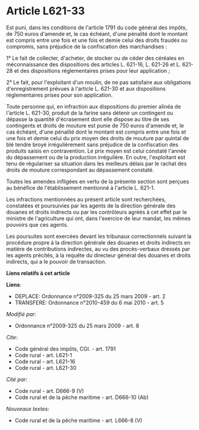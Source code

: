 # Article L621-33

Est puni, dans les conditions de l'article 1791 du code général des impôts, de 750 euros d'amende et, le cas échéant, d'une
pénalité dont le montant est compris entre une fois et une fois et demie celui des droits fraudés ou compromis, sans
préjudice de la confiscation des marchandises : 

1° Le fait de collecter, d'acheter, de stocker ou de céder des céréales en méconnaissance des dispositions des articles L.
621-16, L. 621-26 et L. 621-28 et des dispositions réglementaires prises pour leur application ; 

2° Le fait, pour l'exploitant d'un moulin, de ne pas satisfaire aux obligations d'enregistrement prévues à l'article L.
621-30 et aux dispositions réglementaires prises pour son application. 

Toute personne qui, en infraction aux dispositions du premier alinéa de l'article L. 621-30, produit de la farine sans
détenir un contingent ou dépasse la quantité d'écrasement dont elle dispose au titre de ses contingents et droits de mouture
est punie de 750 euros d'amende et, le cas échéant, d'une pénalité dont le montant est compris entre une fois et une fois et
demie celui du prix moyen des droits de mouture par quintal de blé tendre broyé irrégulièrement sans préjudice de la
confiscation des produits saisis en contravention. Le prix moyen est celui constaté l'année du dépassement ou de la
production irrégulière. En outre, l'exploitant est tenu de régulariser sa situation dans les meilleurs délais par le rachat
des droits de mouture correspondant au dépassement constaté. 

Toutes les amendes infligées en vertu de la présente section sont perçues au bénéfice de l'établissement mentionné à
l'article L. 621-1. 

Les infractions mentionnées au présent article sont recherchées, constatées et poursuivies par les agents de la direction
générale des douanes et droits indirects ou par les contrôleurs agréés à cet effet par le ministre de l'agriculture qui ont,
dans l'exercice de leur mandat, les mêmes pouvoirs que ces agents. 

Les poursuites sont exercées devant les tribunaux correctionnels suivant la procédure propre à la direction générale des
douanes et droits indirects en matière de contributions indirectes, au vu des procès-verbaux dressés par les agents précités,
à la requête du directeur général des douanes et droits indirects, qui a le pouvoir de transaction.

**Liens relatifs à cet article**

**Liens**:

  - DEPLACE: Ordonnance n°2009-325 du 25 mars 2009 - art. 2
  - TRANSFERE: Ordonnance n°2010-459 du 6 mai 2010 - art. 5

_Modifié par_:

  - Ordonnance n°2009-325 du 25 mars 2009 - art. 8

_Cite_:

  - Code général des impôts, CGI. - art. 1791
  - Code rural - art. L621-1
  - Code rural - art. L621-16
  - Code rural - art. L621-30

_Cité par_:

  - Code rural - art. D666-9 (V)
  - Code rural et de la pêche maritime - art. D666-10 (Ab)

_Nouveaux textes_:

  - Code rural et  de la pêche maritime - art. L666-8 (V)
